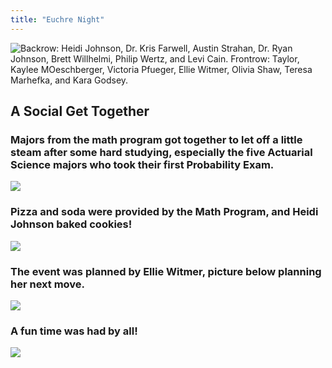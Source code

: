 ```yaml
---
title: "Euchre Night"
---
```


![Backrow: Heidi Johnson, Dr. Kris Farwell, Austin Strahan, Dr. Ryan Johnson, Brett Willhelmi, Philip Wertz, and Levi Cain.  Frontrow: Taylor, Kaylee MOeschberger, Victoria Pfueger, Ellie Witmer, Olivia Shaw, Teresa Marhefka, and Kara Godsey.](../../../../images/2020-Jan-Euchre/IMG_2146.jpg)

## A Social Get Together

### Majors from the math program got together to let off a little steam after some hard studying, especially the five Actuarial Science majors who took their first Probability Exam.

![](../../../../images/2020-Jan-Euchre/IMG-0347.png)

### Pizza and soda were provided by the Math Program, and Heidi Johnson baked cookies!

![](../../../../images/2020-Jan-Euchre/IMG-0349.png)

### The event was planned by Ellie Witmer, picture below planning her next move.

![](../../../../images/2020-Jan-Euchre/IMG-0350.png)

### A fun time was had by all!

![](../../../../images/2020-Jan-Euchre/IMG-0353.png)
